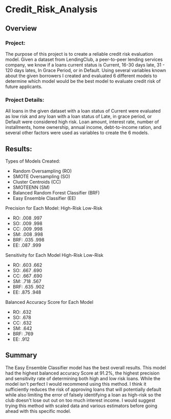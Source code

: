 # Credit_Risk_Analysis
## Overview
### Project:
The purpose of this project is to create a reliable credit risk evaluation model. Given a dataset from LendingClub, a peer-to-peer lending services company, we know if a loans current status is Current, 16-30 days late, 31 - 120 days lates,
In Grace Period, or in Default. Using several variables known about the given borrowers I created and evaluated 6 different models to determine which model would be the best model to evaluate credit risk of future applicants.
### Project Details:
All loans in the given dataset with a loan status of Current were evaluated as low risk and any loan with a loan status of Late, in grace period, or Default were considered high risk. Loan amount, interest rate, number of installments, home ownership, annual income, debt-to-income ration, and several other factors were used as variables to create the 6 models.

## Results:

Types of Models Created:
*  Random Oversampling (RO)
*  SMOTE Oversampling (SO)
*  Cluster Centroids (CC)
*  SMOTEENN (SM)
*  Balanced Random Forest Classifier (BRF)
*  Easy Ensemble Classifier (EE)

Precision for Each Model:
       High-Risk  Low-Risk
*  RO:   .008       .997
*  SO:   .009       .998 
*  CC:   .009       .998
*  SM:   .008       .998
*  BRF:  .035       .998
*  EE:   .087       .999


Sensitivity for Each Model
       High-Risk  Low-Risk
*  RO:   .603       .662
*  SO:   .667       .690
*  CC:   .667       .690
*  SM:   .718       .567
*  BRF:  .635       .902
*  EE:   .875	    .948

Balanced Accuracy Score for Each Model
*  RO:   .632
*  SO:   .678
*  CC:   .632
*  SM:   .642
*  BRF:  .769
*  EE:   .912

## Summary
The Easy Ensemble Classifier model has the best overall results. This model had the highest balanced accuracy Score at 91.2%, the highest precision and sensitivity rate of determining both high and low risk loans. While the model isn't perfect I would recommend using this method. I think it sufficiently reduces the risk of approving loans that will potentially default while also limiting the error of falsely identifying a loan as high-risk so the club doesn't lose out out on too much interest income. I would suggest trying this method with scaled data and various estimators before going ahead with this specific model. 
 

